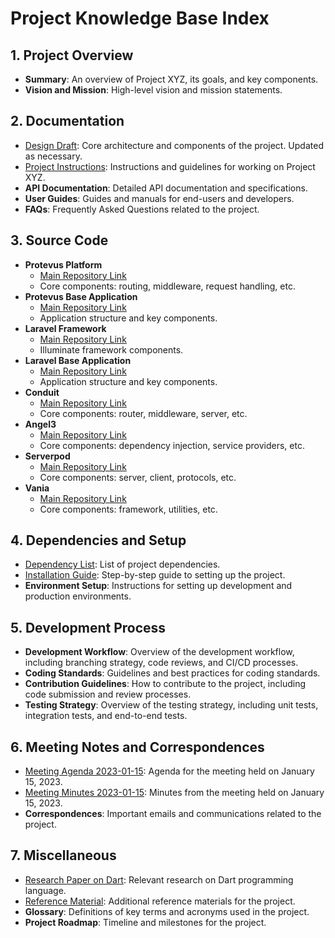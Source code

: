 # Project Knowledge Base Index

## 1. Project Overview
- **Summary**: An overview of Project XYZ, its goals, and key components.
- **Vision and Mission**: High-level vision and mission statements.

## 2. Documentation
- [Design Draft](https://raw.githubusercontent.com/your-repo/project/main/docs/design-draft.md): Core architecture and components of the project. Updated as necessary.
- [Project Instructions](https://raw.githubusercontent.com/your-repo/project/main/docs/project-instructions.md): Instructions and guidelines for working on Project XYZ.
- **API Documentation**: Detailed API documentation and specifications.
- **User Guides**: Guides and manuals for end-users and developers.
- **FAQs**: Frequently Asked Questions related to the project.

## 3. Source Code
- **Protevus Platform**
  - [Main Repository Link](https://github.com/your-repo/protevus-platform)
  - Core components: routing, middleware, request handling, etc.
- **Protevus Base Application**
  - [Main Repository Link](https://github.com/your-repo/protevus)
  - Application structure and key components.
- **Laravel Framework**
  - [Main Repository Link](https://github.com/laravel/framework)
  - Illuminate framework components.
- **Laravel Base Application**
  - [Main Repository Link](https://github.com/laravel/laravel)
  - Application structure and key components.
- **Conduit**
  - [Main Repository Link](https://github.com/conduit-rs/conduit)
  - Core components: router, middleware, server, etc.
- **Angel3**
  - [Main Repository Link](https://github.com/angel-dart/angel)
  - Core components: dependency injection, service providers, etc.
- **Serverpod**
  - [Main Repository Link](https://github.com/serverpod/serverpod)
  - Core components: server, client, protocols, etc.
- **Vania**
  - [Main Repository Link](https://github.com/vanilla/vanilla)
  - Core components: framework, utilities, etc.

## 4. Dependencies and Setup
- [Dependency List](https://raw.githubusercontent.com/your-repo/project/main/setup/dependencies.md): List of project dependencies.
- [Installation Guide](https://raw.githubusercontent.com/your-repo/project/main/setup/installation-guide.md): Step-by-step guide to setting up the project.
- **Environment Setup**: Instructions for setting up development and production environments.

## 5. Development Process
- **Development Workflow**: Overview of the development workflow, including branching strategy, code reviews, and CI/CD processes.
- **Coding Standards**: Guidelines and best practices for coding standards.
- **Contribution Guidelines**: How to contribute to the project, including code submission and review processes.
- **Testing Strategy**: Overview of the testing strategy, including unit tests, integration tests, and end-to-end tests.

## 6. Meeting Notes and Correspondences
- [Meeting Agenda 2023-01-15](https://raw.githubusercontent.com/your-repo/project/main/meetings/meeting-agenda-2023-01-15.md): Agenda for the meeting held on January 15, 2023.
- [Meeting Minutes 2023-01-15](https://raw.githubusercontent.com/your-repo/project/main/meetings/meeting-minutes-2023-01-15.md): Minutes from the meeting held on January 15, 2023.
- **Correspondences**: Important emails and communications related to the project.

## 7. Miscellaneous
- [Research Paper on Dart](https://raw.githubusercontent.com/your-repo/project/main/misc/research-paper-dart.md): Relevant research on Dart programming language.
- [Reference Material](https://raw.githubusercontent.com/your-repo/project/main/misc/reference-material.md): Additional reference materials for the project.
- **Glossary**: Definitions of key terms and acronyms used in the project.
- **Project Roadmap**: Timeline and milestones for the project.

